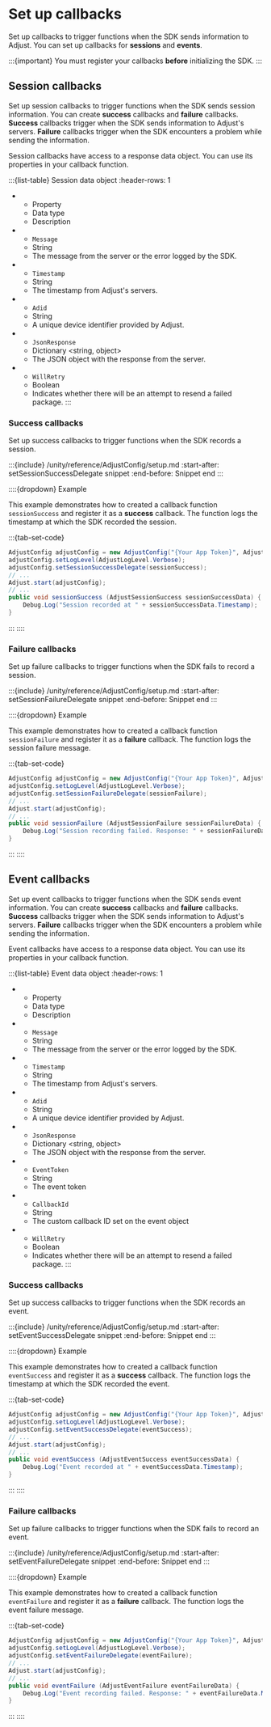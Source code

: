 # Set up callbacks

Set up callbacks to trigger functions when the SDK sends information to Adjust. You can set up callbacks for **sessions** and **events**.

:::{important}
You must register your callbacks **before** initializing the SDK.
:::


## Session callbacks

Set up session callbacks to trigger functions when the SDK sends session information. You can create **success** callbacks and **failure** callbacks. **Success** callbacks trigger when the SDK sends information to Adjust's servers. **Failure** callbacks trigger when the SDK encounters a problem while sending the information.

Session callbacks have access to a response data object. You can use its properties in your callback function.

:::{list-table} Session data object
:header-rows: 1

* - Property
   - Data type
   - Description
* - `Message`
   - String
   - The message from the server or the error logged by the SDK.
* - `Timestamp`
   - String
   - The timestamp from Adjust's servers.
* - `Adid`
   - String
   - A unique device identifier provided by Adjust.
* - `JsonResponse`
   - Dictionary <string, object>
   - The JSON object with the response from the server.
* - `WillRetry`
   - Boolean
   - Indicates whether there will be an attempt to resend a failed package.
:::

### Success callbacks

Set up success callbacks to trigger functions when the SDK records a session.

:::{include} /unity/reference/AdjustConfig/setup.md
:start-after: setSessionSuccessDelegate snippet
:end-before: Snippet end
:::

::::{dropdown} Example

This example demonstrates how to created a callback function `sessionSuccess` and register it as a **success** callback. The function logs the timestamp at which the SDK recorded the session.

:::{tab-set-code}

```c#
AdjustConfig adjustConfig = new AdjustConfig("{Your App Token}", AdjustEnvironment.Sandbox);
adjustConfig.setLogLevel(AdjustLogLevel.Verbose);
adjustConfig.setSessionSuccessDelegate(sessionSuccess);
// ...
Adjust.start(adjustConfig);
// ...
public void sessionSuccess (AdjustSessionSuccess sessionSuccessData) {
    Debug.Log("Session recorded at " + sessionSuccessData.Timestamp);
}
```

:::
::::

### Failure callbacks

Set up failure callbacks to trigger functions when the SDK fails to record a session.

:::{include} /unity/reference/AdjustConfig/setup.md
:start-after: setSessionFailureDelegate snippet
:end-before: Snippet end
:::

::::{dropdown} Example

This example demonstrates how to created a callback function `sessionFailure` and register it as a **failure** callback. The function logs the session failure message.

:::{tab-set-code}

```c#
AdjustConfig adjustConfig = new AdjustConfig("{Your App Token}", AdjustEnvironment.Sandbox);
adjustConfig.setLogLevel(AdjustLogLevel.Verbose);
adjustConfig.setSessionFailureDelegate(sessionFailure);
// ...
Adjust.start(adjustConfig);
// ...
public void sessionFailure (AdjustSessionFailure sessionFailureData) {
    Debug.Log("Session recording failed. Response: " + sessionFailureData.Message);
}
```

:::
::::

## Event callbacks

Set up event callbacks to trigger functions when the SDK sends event information. You can create **success** callbacks and **failure** callbacks. **Success** callbacks trigger when the SDK sends information to Adjust's servers. **Failure** callbacks trigger when the SDK encounters a problem while sending the information.

Event callbacks have access to a response data object. You can use its properties in your callback function.

:::{list-table} Event data object
:header-rows: 1

* - Property
   - Data type
   - Description
* - `Message`
   - String
   - The message from the server or the error logged by the SDK.
* - `Timestamp`
   - String
   - The timestamp from Adjust's servers.
* - `Adid`
   - String
   - A unique device identifier provided by Adjust.
* - `JsonResponse`
   - Dictionary <string, object>
   - The JSON object with the response from the server.
* - `EventToken`
   - String
   - The event token
* - `CallbackId`
   - String
   - The custom callback ID set on the event object
* - `WillRetry`
   - Boolean
   - Indicates whether there will be an attempt to resend a failed package.
:::

### Success callbacks

Set up success callbacks to trigger functions when the SDK records an event.

:::{include} /unity/reference/AdjustConfig/setup.md
:start-after: setEventSuccessDelegate snippet
:end-before: Snippet end
:::

::::{dropdown} Example

This example demonstrates how to created a callback function `eventSuccess` and register it as a **success** callback. The function logs the timestamp at which the SDK recorded the event.

:::{tab-set-code}

```c#
AdjustConfig adjustConfig = new AdjustConfig("{Your App Token}", AdjustEnvironment.Sandbox);
adjustConfig.setLogLevel(AdjustLogLevel.Verbose);
adjustConfig.setEventSuccessDelegate(eventSuccess);
// ...
Adjust.start(adjustConfig);
// ...
public void eventSuccess (AdjustEventSuccess eventSuccessData) {
    Debug.Log("Event recorded at " + eventSuccessData.Timestamp);
}
```

:::
::::

### Failure callbacks

Set up failure callbacks to trigger functions when the SDK fails to record an event.

:::{include} /unity/reference/AdjustConfig/setup.md
:start-after: setEventFailureDelegate snippet
:end-before: Snippet end
:::

::::{dropdown} Example

This example demonstrates how to created a callback function `eventFailure` and register it as a **failure** callback. The function logs the event failure message.

:::{tab-set-code}

```c#
AdjustConfig adjustConfig = new AdjustConfig("{Your App Token}", AdjustEnvironment.Sandbox);
adjustConfig.setLogLevel(AdjustLogLevel.Verbose);
adjustConfig.setEventFailureDelegate(eventFailure);
// ...
Adjust.start(adjustConfig);
// ...
public void eventFailure (AdjustEventFailure eventFailureData) {
    Debug.Log("Event recording failed. Response: " + eventFailureData.Message);
}
```

:::
::::
